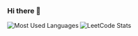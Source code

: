 ### Hi there 👋

<!--
**rizkyjayusman/rizkyjayusman** is a ✨ _special_ ✨ repository because its `README.md` (this file) appears on your GitHub profile.

Here are some ideas to get you started:

- 🔭 I’m currently working on ...
- 🌱 I’m currently learning ...
- 👯 I’m looking to collaborate on ...
- 🤔 I’m looking for help with ...
- 💬 Ask me about ...
- 📫 How to reach me: ...
- 😄 Pronouns: ...
- ⚡ Fun fact: ...
-->
![Most Used Languages](https://github-readme-stats.vercel.app/api/top-langs/?username=rizkyjayusman&hide_border=true&layout=compact&card_width=296)
![LeetCode Stats](https://leetcard.jacoblin.cool/humanbl00m?theme=nord&font=Stick%20No%20Bills&ext=activity)
